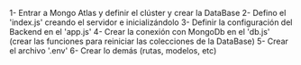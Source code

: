 1- Entrar a Mongo Atlas y definir el clúster y crear la DataBase
2- Defino el 'index.js' creando el servidor e inicializándolo
3- Definir la configuración del Backend en el 'app.js'
4- Crear la conexión con MongoDb en el 'db.js' (crear las funciones para reiniciar las colecciones de la DataBase)
5- Crear el archivo '.env'
6- Crear lo demás (rutas, modelos, etc)